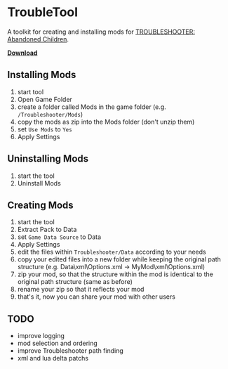 # TroubleTool

A toolkit for creating and installing mods for [TROUBLESHOOTER: Abandoned Children](https://store.steampowered.com/app/470310/TROUBLESHOOTER_Abandoned_Children/).

[**Download**](https://github.com/K0lb3/TroubleTool/releases)

## Installing Mods

1. start tool
2. Open Game Folder
3. create a folder called Mods in the game folder (e.g. ``/Troubleshooter/Mods``)
4. copy the mods as zip into the Mods folder (don't unzip them)
5. set ``Use Mods`` to ``Yes``
6. Apply Settings

## Uninstalling Mods

1. start the tool
2. Uninstall Mods


## Creating Mods

1. start the tool
2. Extract Pack to Data
3. set ``Game Data Source`` to Data
4. Apply Settings
5. edit the files within ``Troubleshooter/Data`` according to your needs
6. copy your edited files into a new folder while keeping the original path structure (e.g. Data\xml\Options.xml -> MyMod\xml\Options.xml)
7. zip your mod, so that the structure within the mod is identical to the original path structure (same as before)
8. rename your zip so that it reflects your mod
9. that's it, now you can share your mod with other users

## TODO
- improve logging
- mod selection and ordering
- improve Troubleshooter path finding
- xml and lua delta patchs
